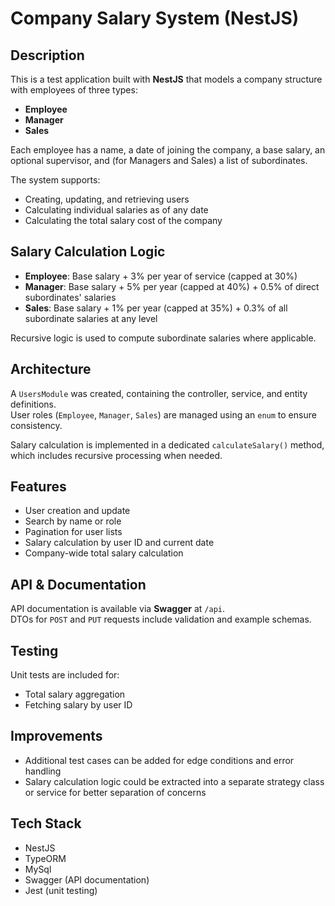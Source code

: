 # Company Salary System (NestJS)

## Description

This is a test application built with **NestJS** that models a company structure with employees of three types:

- **Employee**
- **Manager**
- **Sales**

Each employee has a name, a date of joining the company, a base salary, an optional supervisor, and (for Managers and Sales) a list of subordinates.

The system supports:

- Creating, updating, and retrieving users
- Calculating individual salaries as of any date
- Calculating the total salary cost of the company

## Salary Calculation Logic

- **Employee**: Base salary + 3% per year of service (capped at 30%)
- **Manager**: Base salary + 5% per year (capped at 40%) + 0.5% of direct subordinates' salaries
- **Sales**: Base salary + 1% per year (capped at 35%) + 0.3% of all subordinate salaries at any level

Recursive logic is used to compute subordinate salaries where applicable.

## Architecture

A `UsersModule` was created, containing the controller, service, and entity definitions.  
User roles (`Employee`, `Manager`, `Sales`) are managed using an `enum` to ensure consistency.

Salary calculation is implemented in a dedicated `calculateSalary()` method, which includes recursive processing when needed.

## Features

- User creation and update
- Search by name or role
- Pagination for user lists
- Salary calculation by user ID and current date
- Company-wide total salary calculation

## API & Documentation

API documentation is available via **Swagger** at `/api`.  
DTOs for `POST` and `PUT` requests include validation and example schemas.

## Testing

Unit tests are included for:

- Total salary aggregation
- Fetching salary by user ID

## Improvements

- Additional test cases can be added for edge conditions and error handling
- Salary calculation logic could be extracted into a separate strategy class or service for better separation of concerns

## Tech Stack

- NestJS
- TypeORM
- MySql
- Swagger (API documentation)
- Jest (unit testing)

